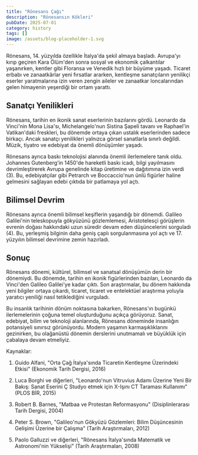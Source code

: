 ```yaml
---
title: "Rönesans Çağı"
description: "Rönesansın Kökleri"
pubDate: 2025-07-01
category: history
tags: []
image: /assets/blog-placeholder-1.svg
---
```


Rönesans, 14. yüzyılda özellikle İtalya'da şekil almaya başladı. Avrupa'yı kırıp geçiren Kara Ölüm'den sonra sosyal ve ekonomik çalkantılar yaşanırken, kentler gibi Floransa ve Venedik hızlı bir büyüme yaşadı. Ticaret erbabı ve zanaatkârlar yeni fırsatlar ararken, kentleşme sanatçıların yenilikçi eserler yaratmalarına izin veren zengin aileler ve zanaatkar loncalarından gelen himayenin yeşerdiği bir ortam yarattı.

## Sanatçı Yenilikleri

Rönesans, tarihin en ikonik sanat eserlerinin bazılarını gördü. Leonardo da Vinci'nin Mona Lisa'sı, Michelangelo'nun Sistina Şapeli tavanı ve Raphael'in Vatikan'daki freskleri, bu dönemde ortaya çıkan ustalık eserlerinden sadece birkaçı. Ancak sanatçı yenilikleri yalnızca görsel sanatlarla sınırlı değildi. Müzik, tiyatro ve edebiyat da önemli dönüşümler yaşadı.

Rönesans ayrıca baskı teknolojisi alanında önemli ilerlemelere tanık oldu. Johannes Gutenberg'in 1450'de hareketli baskı icadı, bilgi yayılmasını devrimleştirerek Avrupa genelinde kitap üretimine ve dağıtımına izin verdi (3). Bu, edebiyatçılar gibi Petrarch ve Boccaccio'nun ünlü figürler haline gelmesini sağlayan edebi çıktıda bir patlamaya yol açtı.

## Bilimsel Devrim

Rönesans ayrıca önemli bilimsel keşiflerin yaşandığı bir dönemdi. Galileo Galilei'nin teleskopuyla gökyüzünü gözlemlemesi, Aristotelesçi görüşlerin evrenin doğası hakkındaki uzun süredir devam eden düşüncelerini sorguladı (4). Bu, yerleşmiş bilginin daha geniş çaplı sorgulanmasına yol açtı ve 17. yüzyılın bilimsel devrimine zemin hazırladı.

## Sonuç

Rönesans dönemi, kültürel, bilimsel ve sanatsal dönüşümün derin bir dönemiydi. Bu dönemde, tarihin en ikonik figürlerinden bazıları, Leonardo da Vinci'den Galileo Galilei'ye kadar çıktı. Son araştırmalar, bu dönem hakkında yeni bilgiler ortaya çıkardı, ticaret, ticaret ve entelektüel araştırma yoluyla yaratıcı yeniliği nasıl tetiklediğini vurguladı.

Bu insanlık tarihinin dönüm noktasına bakarken, Rönesans'ın bugünkü ilerlemelerinin çoğuna temel oluşturduğunu açıkça görüyoruz. Sanat, edebiyat, bilim ve teknoloji alanlarında, Rönesans döneminde insanlığın potansiyeli sınırsız görünüyordu. Modern yaşamın karmaşıklıklarını gezinirken, bu olağanüstü dönemin derslerini unutmamalı ve büyüklük için çabalaya devam etmeliyiz.

Kaynaklar:

1. Guido Alfani, "Orta Çağ İtalya'sında Ticaretin Kentleşme Üzerindeki Etkisi" (Ekonomik Tarih Dergisi, 2016)

2. Luca Borghi ve diğerleri, "Leonardo'nun Vitruvius Adamı Üzerine Yeni Bir Bakış: Sanat Eserini Ç Studyo etmek için X-Işını CT Taraması Kullanımı" (PLOS BİR, 2015)

3. Robert B. Barnes, "Matbaa ve Protestan Reformasyonu" (Disiplinlerarası Tarih Dergisi, 2004)

4. Peter S. Brown, "Galileo'nun Gökyüzü Gözlemleri: Bilim Düşüncesinin Gelişimi Üzerine bir Çalışma" (Tarih Araştırmaları, 2012)

5. Paolo Galluzzi ve diğerleri, "Rönesans İtalya'sında Matematik ve Astronomi'nin Yükselişi" (Tarih Araştırmaları, 2008)